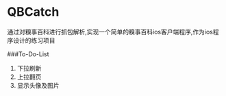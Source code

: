 QBCatch
=======

通过对糗事百科进行抓包解析,实现一个简单的糗事百科ios客户端程序,作为ios程序设计的练习项目

###To-Do-List
1. 下拉刷新
2. 上拉翻页
3. 显示头像及图片
